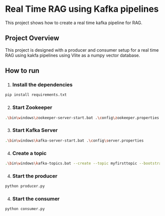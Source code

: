 # Real Time RAG using Kafka pipelines

This project shows how to create a real time kafka pipeline for RAG.

## Project Overview

This project is designed with a producer and consumer setup for a real time RAG using kakfa pipelines using Vlite as a numpy vector database.

## How to run

1. ### Install the dependencies

```bash
pip install requirements.txt
```

2. ### Start Zookeeper

```bash
.\bin\windows\zookeeper-server-start.bat .\config\zookeeper.properties
```

3. ### Start Kafka Server

```bash
.\bin\windows\kafka-server-start.bat .\config\server.properties
```

4. ### Create a topic

```bash
.\bin\windows\kafka-topics.bat --create --topic myfirsttopic --bootstrap-server localhost:9092
```

4. ### Start the producer

```bash
python producer.py
```

4. ### Start the consumer

```bash
python consumer.py
```